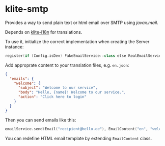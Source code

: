 # klite-smtp

Provides a way to send plain text or html email over SMTP using *javax.mail*.

Depends on [klite-i18n](../i18n) for translations.

To use it, initialize the correct implementation when creating the Server instance:
```kotlin
register(if (Config.isDev) FakeEmailService::class else RealEmailService::class)
```

Add approprate content to your translation files, e.g. `en.json`:
```json
{
  "emails": {
    "welcome": {
      "subject": "Welcome to our service",
      "body": "Hello, {name}! Welcome to our service.",
      "action": "Click here to login"
    }
  }
}
```

Then you can send emails like this:
```kotlin
emailService.send(Email("recipient@hello.ee"), EmailContent("en", "welcome", mapOf("name" to "John"), URI("https://github.com/login")))
```

You can redefine HTML email template by extending `EmailContent` class.
